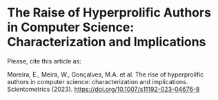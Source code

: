 # The Raise of Hyperprolific Authors in Computer Science: Characterization and Implications

Please, cite this article as:


Moreira, E., Meira, W., Gonçalves, M.A. et al. The rise of hyperprolific authors in computer science: characterization and implications. Scientometrics (2023). https://doi.org/10.1007/s11192-023-04676-8
